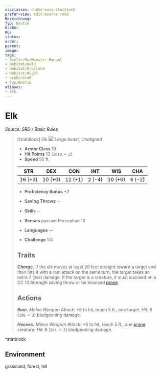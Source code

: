 ```yaml
---
cssclasses: dnd5e-only-statblock
prefer-view: edit-source read
Bezeichnung: 
Typ: Bestie
Größe: 
HG: 
status:
order:
parent:
image: 
tags:
- Quelle/5e/Monster_Manual
- Habitat/Wald
- Habitat/Grasland
- Habitat/Hügel
- Größe/Groß
- Typ/Bestie
aliases:
- Elk
---
```

# Elk
*Source: SRD / Basic Rules*  

> [!statblock] Elk
> ![](compendium/bestiary/beast/token/elk.png#token)
> *Large beast, Unaligned*
> 
> - **Armor Class** 10 
> - **Hit Points** 13 (`2d10 + 2`)
> - **Speed** 50 ft.
> 
> |STR|DEX|CON|INT|WIS|CHA|
> |:---:|:---:|:---:|:---:|:---:|:---:|
> |16 (+3)|10 (+0)|12 (+1)| 2 (-4)|10 (+0)| 6 (-2)|
> 
> - **Proficiency Bonus** +2
> - **Saving Throws** ⏤
> - **Skills** ⏤
> - **Senses** passive Perception 10
> 
> - **Languages** —
> - **Challenge** 1/4
> 
> ## Traits
> 
> ***Charge.*** If the elk moves at least 20 feet straight toward a target and then hits it with a ram attack on the same turn, the target takes an extra 7 (`2d6`) damage. If the target is a creature, it must succeed on a DC 13 Strength saving throw or be knocked [prone](rules/conditions.md#prone).
> 
> ## Actions
> 
> ***Ram.*** *Melee Weapon Attack:* +5 to hit, reach 5 ft., one target. *Hit:* 6 (`1d6 + 3`) bludgeoning damage.
> 
> ***Hooves.*** *Melee Weapon Attack:* +5 to hit, reach 5 ft., one [prone](rules/conditions.md#prone) creature. *Hit:* 8 (`2d4 + 3`) bludgeoning damage.

^statblock

## Environment

grassland, forest, hill